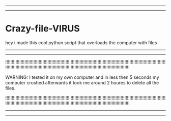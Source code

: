 -------------------------------------------------------------------------------------------------------------------------------------------------------------------------
-------------------------------------------------------------------------------------------------------------------------------------------------------------------------

# Crazy-file-VIRUS
hey i made this cool python script that overloads the computer with files

-------------------------------------------------------------------------------------------------------------------------------------------------------------------------
-------------------------------------------------------------------------------------------------------------------------------------------------------------------------

!!!!!!!!!!!!!!!!!!!!!!!!!!!!!!!!!!!!!!!!!!!!!!!!!!!!!!!!!!!!!!!!!!!!!!!!!!!!!!!!!!!!!!!!!!!!!!!!!!!!!!!!!!!!!!!!!!!!!!!!!!!!!!!!!!!!!!!!!!!!!!!!!!!!!!!!!!!!!!!!!!!!!!!!!!!!!!!!!!!!!!!!!!!!!!!!!!!!!!!!!!!!!!!!!!!!!!!!!!!!!!

WARNING: I tested it on my own computer and in less then 5 seconds my computer crushed afterwards it took me around 2 houres to delete all the files.

!!!!!!!!!!!!!!!!!!!!!!!!!!!!!!!!!!!!!!!!!!!!!!!!!!!!!!!!!!!!!!!!!!!!!!!!!!!!!!!!!!!!!!!!!!!!!!!!!!!!!!!!!!!!!!!!!!!!!!!!!!!!!!!!!!!!!!!!!!!!!!!!!!!!!!!!!!!!!!!!!!!!!!!!!!!!!!!!!!!!!!!!!!!!!!!!!!!!!!!!!!!!!!!!!!!!!!!!!!!!!!

-------------------------------------------------------------------------------------------------------------------------------------------------------------------------
-------------------------------------------------------------------------------------------------------------------------------------------------------------------------
